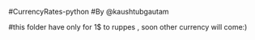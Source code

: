 #CurrencyRates-python
#By @kaushtubgautam

#this folder have only for 1$ to ruppes , soon other currency will come:)
